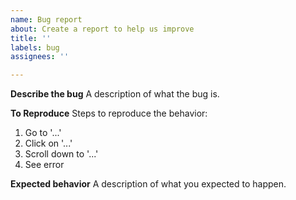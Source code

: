```yaml
---
name: Bug report
about: Create a report to help us improve
title: ''
labels: bug
assignees: ''

---
```


**Describe the bug**
A description of what the bug is.

**To Reproduce**
Steps to reproduce the behavior:
1. Go to '...'
2. Click on '...'
3. Scroll down to '...'
4. See error

**Expected behavior**
A description of what you expected to happen.
